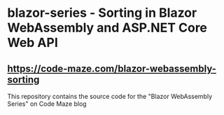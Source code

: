 # blazor-series - Sorting in Blazor WebAssembly and ASP.NET Core Web API 
## https://code-maze.com/blazor-webassembly-sorting
This repository contains the source code for the "Blazor WebAssembly Series" on Code Maze blog
